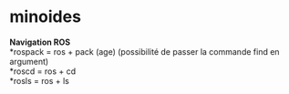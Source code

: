 # minoides
<b>Navigation ROS</b><br>
*rospack = ros + pack (age) (possibilité de passer la commande find en argument)<br>
*roscd = ros + cd <br>
*rosls = ros + ls <br>
